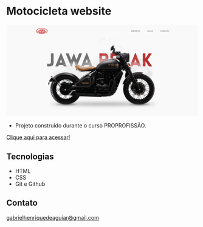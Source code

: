  # Motocicleta website

 ![preview](./motocicletaLP.png)

 - Projeto construído durante o curso PROPROFISSÃO.

 [Clique aqui para acessar!](https://gabrielaguiar1573.github.io/motocicletaWebsite/)

## Tecnologias

- HTML
- CSS
- Git e Github

## Contato

gabrielhenriquedeaguiar@gmail.com
